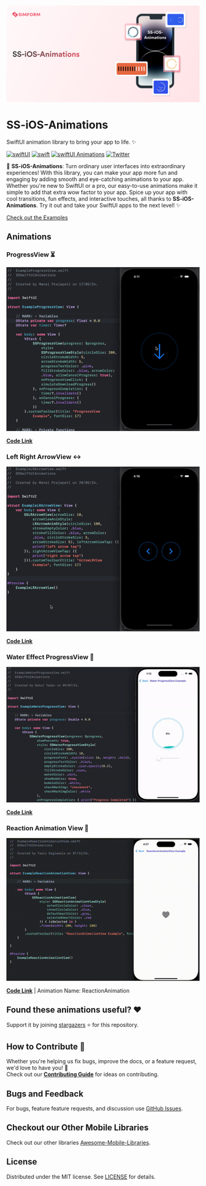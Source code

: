 ![Banner](https://github.com/SimformSolutionsPvtLtd/SS-iOS-Animations/blob/master/SSSwiftUIAnimations/Banner/Banner.png?raw=true)

# SS-iOS-Animations

SwiftUI animation library to bring your app to life. ✨

[![swiftUI](https://img.shields.io/badge/-swiftUI-blue)](https://developer.apple.com/documentation/swiftui)
[![swift](https://img.shields.io/badge/-swift-blue)](https://developer.apple.com/swift/)
[![swiftUI Animations](https://img.shields.io/badge/-animations-blue)](https://developer.apple.com/documentation/swiftui/animations)
[![Twitter](https://img.shields.io/badge/Twitter-@simform-blue.svg?style=flat)](https://twitter.com/simform)

🚀  **SS-iOS-Animations**: Turn ordinary user interfaces into extraordinary experiences! With this library, you can make your app more fun
    and engaging by adding smooth and eye-catching animations to your app. Whether you're new to SwiftUI or a pro, our easy-to-use animations make it
    simple to add that extra wow factor to your app. Spice up your app with cool transitions, fun effects, and interactive touches, all thanks to
    **SS-iOS-Animations**. Try it out and take your SwiftUI apps to the next level! ✨
    
   [Check out the Examples](https://github.com/SimformSolutionsPvtLtd/SS-iOS-Animations/tree/master/SSSwiftUIAnimations/Examples)

## Animations

### ProgressView ⏳ 
![ProgressView](https://github.com/SimformSolutionsPvtLtd/SS-iOS-Animations/blob/master/SSSwiftUIAnimations/GIFs/ProgressView.gif?raw=true)

[**Code Link**](https://github.com/SimformSolutionsPvtLtd/SS-iOS-Animations/tree/master/SSSwiftUIAnimations/Sources/ProgressAnimation)

### Left Right ArrowView ↔
![LRArrowView](https://github.com/SimformSolutionsPvtLtd/SS-iOS-Animations/blob/master/SSSwiftUIAnimations/GIFs/LRArrowView.gif?raw=true)

[**Code Link**](https://github.com/SimformSolutionsPvtLtd/SS-iOS-Animations/tree/master/SSSwiftUIAnimations/Sources/ArrowLeftRightAnimation)

### Water Effect ProgressView 🌊
![WaterEffectProgressView](https://github.com/SimformSolutionsPvtLtd/SS-iOS-Animations/blob/master/SSSwiftUIAnimations/GIFs/WaterProgressView.gif?raw=true)

[**Code Link**](https://github.com/SimformSolutionsPvtLtd/SS-iOS-Animations/tree/master/SSSwiftUIAnimations/Sources/WaterProgressAnimation)

### Reaction Animation View 🌊
![ReactionAnimationView](https://github.com/SimformSolutionsPvtLtd/SS-iOS-Animations/blob/master/SSSwiftUIAnimations/GIFs/ReactionAnimationView.gif?raw=true)

[**Code Link**](https://github.com/SimformSolutionsPvtLtd/SS-iOS-Animations/tree/master/SSSwiftUIAnimations/Sources/ReactionAnimation) | Animation Name: ReactionAnimation

## Found these animations useful? :heart:

Support it by joining [stargazers] :star: for this repository.

## How to Contribute :handshake:

Whether you're helping us fix bugs, improve the docs, or a feature request, we'd love to have you! :muscle: \
Check out our __[Contributing Guide]__ for ideas on contributing.

## Bugs and Feedback

For bugs, feature feature requests, and discussion use [GitHub Issues].

## Checkout our Other Mobile Libraries

Check out our other libraries [Awesome-Mobile-Libraries].

## License

Distributed under the MIT license. See [LICENSE] for details.


<!-- Reference links -->

[stargazers]:               https://github.com/SimformSolutionsPvtLtd/SS-iOS-Animations/stargazers

[Contributing Guide]:       https://github.com/SimformSolutionsPvtLtd/SS-iOS-Animations/blob/master/CONTRIBUTING.md

[Awesome-Mobile-Libraries]: https://github.com/SimformSolutionsPvtLtd/Awesome-Mobile-Libraries

[Github Issues]:            https://github.com/SimformSolutionsPvtLtd/SS-iOS-Animations/issues

[license]:                  https://github.com/SimformSolutionsPvtLtd/SS-iOS-Animations/blob/master/LICENSE
